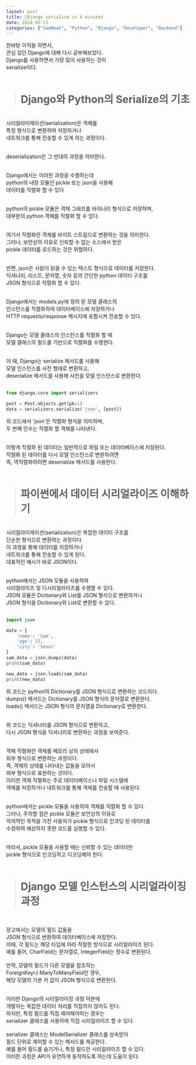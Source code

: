 ```yaml
---
layout: post
title: 📖Django serialize in 4 minutes
date: 2024-05-13
categories: ["SamBeak", "Python", "Django", "Developer", "Backend"]
---
```


한바탕 이직을 하면서, <br>
관심 있던 Django에 대해 다시 공부해보았다. <br>
Django를 사용하면서 가장 많이 사용하는 것이 <br>
serialize이다. <br><br>

> # Django와 Python의 Serialize의 기초

<br>
시리얼라이제이션(serialization)은 객체를 <br>
특정 형식으로 변환하여 저장하거나<br>
네트워크를 통해 전송할 수 있게 하는 과정이다. <br><br>

deserialization은 그 반대의 과정을 의미한다. <br><br>

Django에서는 이러한 과정을 수행하는데 <br>
python의 내장 모듈인 pickle 또는 json을 사용해 <br>
데이터를 직렬화 할 수 있다 <br><br>

python의 pickle 모듈은 객체 그래프를 바이너리 형식으로 저장하며,<br>
대부분의 python 객체를 직렬화 할 수 있다. <br><br>

여기서 직렬화란 객체를 바이트 스트림으로 변환하는 것을 의미한다. <br>
그러나, 보안상의 이유로 신뢰할 수 없는 소스에서 받은 <br>
pickle 데이터를 로드하는 것은 위험하다. <br><br>

반면, json은 사람이 읽을 수 있는 텍스트 형식으로 데이터를 저장한다. <br>
딕셔너리, 리스트, 문자열, 숫자 등의 간단한 python 데이터 구조를 <br>
JSON 형식으로 직렬화 할 수 있다. <br><br>

Django에서는 models.py에 정의 된 모델 클래스의 <br>
인스턴스를 직렬화하여 데이터베이스에 저장하거나 <br>
HTTP requests/response 메시지에 포함시켜 전송할 수 있다. <br><br>

Django는 모델 클래스의 인스턴스를 직렬화 할 때 <br>
모델 클래스의 필드를 기반으로 직렬화를 수행한다. <br><br>

이 때, Django는 serialize 메서드를 사용해 <br>
모델 인스턴스를 사전 형태로 변환하고, <br>
deserialize 메서드를 사용해 사전을 모델 인스턴스로 변환한다. <br><br>

```python
from django.core import serializers

post = Post.objects.get(pk=1)
data = serializers.serialize('json', [post])
```

위 코드에서 'json'은 직렬화 형식을 의미하며, <br>
두 번째 인수는 직렬화 할 객체를 나타낸다. <br><br>

이렇게 직렬화 된 데이터는 일반적으로 파일 또는 데이터베이스에 저장된다. <br>
직렬화 된 데이터를 다시 모델 인스턴스로 변환하려면 <br>
즉, 역직렬화하려면 deserialize 메서드를 사용한다. <br><br>

> # 파이썬에서 데이터 시리얼라이즈 이해하기

<br>
시리얼라이제이션(serialization)은 복잡한 데이터 구조를 <br>
단순한 형식으로 변환하는 과정이다. <br>
이 과정을 통해 데이터를 저장하거나 <br>
네트워크를 통해 전송할 수 있게 된다. <br>
대표적인 예시가 바로 JSON이다. <br><br>

python에서는 JSON 모듈을 사용하여 <br>
시리얼라이즈 및 디시리얼라이즈를 수행할 수 있다. <br>
JSON 모듈은 Dictionary와 List를 JSON 형식으로 변환하거나 <br>
JSON 형식을 Dictionary와 List로 변환할 수 있다. <br><br>

```python
import json

data = {
    'name': 'Sam',
    'age': 25,
    'city': 'Seoul'
}
sam_data = json.dumps(data)
print(sam_data)

new_data = json.loads(sam_data)
print(new_data)
```

위 코드는 python의 Dictionary를 JSON 형식으로 변환하는 코드이다. <br>
dumps() 메서드는 Dictionary를 JSON 형식의 문자열로 변환한다. <br>
loads() 메서드는 JSON 형식의 문자열을 Dictionary로 변환한다. <br><br>

위 코드는 딕셔너리를 JSON 형식으로 변환하고, <br>
다시 JSON 형식을 딕셔너리로 변환하는 과정을 보여준다. <br><br>

객체 직렬화란 객체를 메모리 상의 상태에서 <br>
외부 형식으로 변환하는 과정이다. <br>
즉, 객체의 상태를 나타내는 값들을 모아서 <br>
외부 형식으로 표현하는 것이다. <br>
이러한 객체 직렬화는 주로 데이터베이스나 파일 시스템에 <br>
객체를 저장하거나 네트워크를 통해 객체를 전송할 때 사용된다. <br><br>

python에서는 pickle 모듈을 사용하여 객체를 직렬화 할 수 있다. <br>
그러나, 주의할 점은 pickle 모듈은 보안상의 이유로 <br>
악의적인 목적을 가진 사용자가 pickle 형식으로 인코딩 된 데이터를 <br>
수정하여 예상하지 못한 코드를 실행할 수 있다. <br><br>

따라서, pickle 모듈을 사용할 때는 신뢰할 수 있는 데이터만 <br>
pickle 형식으로 인코딩하고 디코딩해야 한다. <br><br>

> # Django 모델 인스턴스의 시리얼라이징 과정

<br>

장고에서는 모델의 필드 값들을 <br>
JSON 형식으로 변환하여 데이터베이스에 저장한다. <br>
이때, 각 필드는 해당 타입에 따라 적절한 방식으로 시리얼라이즈 된다. <br>
예를 들어, CharField는 문자열로, IntegerField는 정수로 변환된다. <br><br>
만약, 모델의 필드가 다른 모델을 참조하는 <br>
ForeignKey나 ManyToManyField인 경우, <br>
해당 모델의 기본 키 값이 JSON 형식으로 변환된다. <br><br>

이러한 Django의 시리얼라이징 과정 덕분에 <br>
개발자는 복잡한 데이터 처리를 직접하지 않아도 된다. <br>
하지만, 특정 필드를 직접 제어해야하는 경우는 <br>
serializer 클래스를 사용하여 직접 시리얼라이즈 할 수 있다. <br><br>
serializer 클래스는 ModelSerializer 클래스를 상속받아 <br>
필드 단위로 제어할 수 있는 메서드를 제공한다. <br>
예를 들어 필드를 숨기거나, 특정 필드만 시리얼라이즈 할 수 있다. <br>
이러한 과정은 API가 유연하게 동작하도록 하는데 도움이 된다. <br><br>
